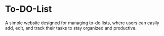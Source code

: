 # To-DO-List
A simple website designed for managing to-do lists, where users can easily add, edit, and track their tasks to stay organized and productive.
